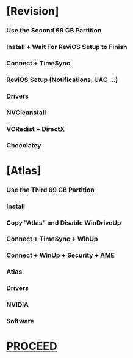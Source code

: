 # [Revision]

### Use the Second 69 GB Partition
### Install + Wait For ReviOS Setup to Finish
### Connect + TimeSync 
### ReviOS Setup (Notifications, UAC ...)
### Drivers
### NVCleanstall
### VCRedist + DirectX
### Chocolatey

# [Atlas]

### Use the Third 69 GB Partition
### Install
### Copy "Atlas" and Disable WinDriveUp
### Connect + TimeSync + WinUp
### Connect + WinUp + Security + AME
### Atlas
### Drivers
### NVIDIA
### Software

# [PROCEED](https://github.com/hookstdev/OmniGuides/blob/omni/OS/Linux/Garuda-Linux.asus.md)
